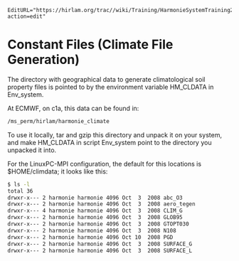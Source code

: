 ```@meta
EditURL="https://hirlam.org/trac//wiki/Training/HarmonieSystemTraining2011/Lecture/Installation/ConstFiles?action=edit"
```
# Constant Files (Climate File Generation)

The directory with geographical data to generate climatological soil property files is pointed to by the environment variable HM_CLDATA in Env_system.

At ECMWF, on c1a, this data can be found in:
```bash
/ms_perm/hirlam/harmonie_climate
```
To use it locally, tar and gzip this directory and unpack it on your system, and make HM_CLDATA in script Env_system point to the directory you unpacked it into.

For the LinuxPC-MPI configuration, the default for this locations is $HOME/climdata; it looks like this:
```bash
$ ls -l
total 36
drwxr-x--- 2 harmonie harmonie 4096 Oct  3  2008 abc_O3
drwxr-x--- 2 harmonie harmonie 4096 Oct  3  2008 aero_tegen
drwxr-x--- 4 harmonie harmonie 4096 Oct  3  2008 CLIM_G
drwxr-x--- 2 harmonie harmonie 4096 Oct  3  2008 GLOB95
drwxr-x--- 2 harmonie harmonie 4096 Oct  3  2008 GTOPT030
drwxr-x--- 2 harmonie harmonie 4096 Oct  3  2008 N108
drwxr-x--- 2 harmonie harmonie 4096 Oct 10  2008 PGD
drwxr-x--- 2 harmonie harmonie 4096 Oct  3  2008 SURFACE_G
drwxr-x--- 2 harmonie harmonie 4096 Oct  3  2008 SURFACE_L
```
